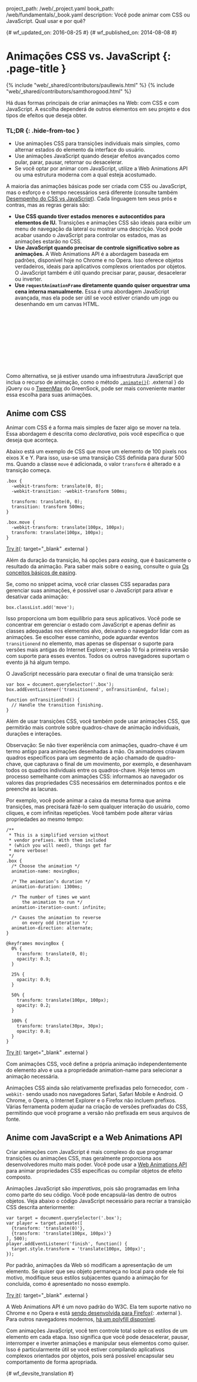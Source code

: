 project_path: /web/_project.yaml
book_path: /web/fundamentals/_book.yaml
description: Você pode animar com CSS ou JavaScript. Qual usar e por quê?

{# wf_updated_on: 2016-08-25 #}
{# wf_published_on: 2014-08-08 #}

# Animações CSS vs. JavaScript {: .page-title }

{% include "web/_shared/contributors/paullewis.html" %}
{% include "web/_shared/contributors/samthorogood.html" %}

Há duas formas principais de criar animações na Web: com CSS e com JavaScript. A escolha dependerá de outros elementos em seu projeto e dos tipos de efeitos que deseja obter.

### TL;DR {: .hide-from-toc }
* Use animações CSS para transições individuais mais simples, como alternar estados do elemento da interface do usuário.
* Use animações JavaScript quando desejar efeitos avançados como pular, parar, pausar, retornar ou desacelerar.
* Se você optar por animar com JavaScript, utilize a Web Animations API ou uma estrutura moderna com a qual esteja acostumado.


A maioria das animações básicas pode ser criada com CSS ou JavaScript, mas o esforço e o tempo necessários será diferente (consulte também [Desempenho do CSS vs JavaScript](animations-and-performance#css-vs-javascript-performance)). Cada linguagem tem seus prós e contras, mas as regras gerais são:

* **Use CSS quando tiver estados menores e autocontidos para elementos de IU.** Transições e animações CSS são ideais para exibir um menu de navegação da lateral ou mostrar uma descrição. Você pode acabar usando o JavaScript para controlar os estados, mas as animações estarão no CSS.
* **Use JavaScript quando precisar de controle significativo sobre as animações.** A Web Animations API é a abordagem baseada em padrões, disponível hoje no Chrome e no Opera. Isso oferece objetos verdadeiros, ideais para aplicativos complexos orientados por objetos. O JavaScript também é útil quando precisar parar, pausar, desacelerar ou inverter.
* **Use `requestAnimationFrame` diretamente quando quiser orquestrar uma cena interna manualmente.** Essa é uma abordagem JavaScript avançada, mas ela pode ser útil se você estiver criando um jogo ou desenhando em um canvas HTML.

<div class="video-wrapper">
  <iframe class="devsite-embedded-youtube-video" data-video-id="WaNoqBAp8NI"
          data-autohide="1" data-showinfo="0" frameborder="0" allowfullscreen>
  </iframe>
</div>

Como alternativa, se já estiver usando uma infraestrutura JavaScript que inclua o recurso de animação, como o método [`.animate()`](https://api.jquery.com/animate/){: .external } do jQuery ou o [TweenMax](https://github.com/greensock/GreenSock-JS/tree/master/src/minified) do GreenSock, pode ser mais conveniente manter essa escolha para suas animações.

<div class="clearfix"></div>

## Anime com CSS

Animar com CSS é a forma mais simples de fazer algo se mover na tela. Essa abordagem é descrita como *declarativa*, pois você especifica o que deseja que aconteça.

Abaixo está um exemplo de CSS que move um elemento de 100 pixels nos eixos X e Y. Para isso, usa-se uma transição CSS definida para durar 500 ms. Quando a classe `move` é adicionada, o valor `transform` é alterado e a transição começa.


    .box {
      -webkit-transform: translate(0, 0);
      -webkit-transition: -webkit-transform 500ms;
    
      transform: translate(0, 0);
      transition: transform 500ms;
    }
    
    .box.move {
      -webkit-transform: translate(100px, 100px);
      transform: translate(100px, 100px);
    }
    
[Try it](https://googlesamples.github.io/web-fundamentals/fundamentals/design-and-ui/animations/box-move-simple.html){: target="_blank" .external }

Além da duração da transição, há opções para *easing*, que é basicamente o resultado da animação. Para saber mais sobre o easing, consulte o guia [Os conceitos básicos de easing](the-basics-of-easing).

Se, como no snippet acima, você criar classes CSS separadas para gerenciar suas animações, é possível usar o JavaScript para ativar e desativar cada animação:


    box.classList.add('move');
    

Isso proporciona um bom equilíbrio para seus aplicativos. Você pode se concentrar em gerenciar o estado com JavaScript e apenas definir as classes adequadas nos elementos alvo, deixando o navegador lidar com as animações. Se escolher esse caminho, pode aguardar eventos `transitionend` no elemento, mas apenas se dispensar o suporte para versões mais antigas do Internet Explorer; a versão 10 foi a primeira versão com suporte para esses eventos. Todos os outros navegadores suportam o evento já há algum tempo.

O JavaScript necessário para executar o final de uma transição será:


    var box = document.querySelector('.box');
    box.addEventListener('transitionend', onTransitionEnd, false);
    
    function onTransitionEnd() {
      // Handle the transition finishing.
    }
    

Além de usar transições CSS, você também pode usar animações CSS, que permitirão mais controle sobre quadros-chave de animação individuais, durações e interações.

Observação: Se não tiver experiência com animações, quadro-chave é um termo antigo para animações desenhadas à mão. Os animadores criavam quadros específicos para um segmento de ação chamado de quadro-chave, que capturava o final de um movimento, por exemplo, e desenhavam todos os quadros individuais entre os quadros-chave. Hoje temos um processo semelhante com animações CSS: informamos ao navegador os valores das propriedades CSS necessários em determinados pontos e ele preenche as lacunas.

Por exemplo, você pode animar a caixa da mesma forma que anima transições, mas precisará fazê-lo sem qualquer interação do usuário, como cliques, e com infinitas repetições. Você também pode alterar várias propriedades ao mesmo tempo:


    /**
     * This is a simplified version without
     * vendor prefixes. With them included
     * (which you will need), things get far
     * more verbose!
     */
    .box {
      /* Choose the animation */
      animation-name: movingBox;
    
      /* The animation’s duration */
      animation-duration: 1300ms;
    
      /* The number of times we want
          the animation to run */
      animation-iteration-count: infinite;
    
      /* Causes the animation to reverse
          on every odd iteration */
      animation-direction: alternate;
    }
    
    @keyframes movingBox {
      0% {
        transform: translate(0, 0);
        opacity: 0.3;
      }
    
      25% {
        opacity: 0.9;
      }
    
      50% {
        transform: translate(100px, 100px);
        opacity: 0.2;
      }
    
      100% {
        transform: translate(30px, 30px);
        opacity: 0.8;
      }
    }
    

[Try it](https://googlesamples.github.io/web-fundamentals/fundamentals/design-and-ui/animations/box-move-keyframes.html){: target="_blank" .external }

Com animações CSS, você define a própria animação independentemente do elemento alvo e usa a propriedade animation-name para selecionar a animação necessária.

Animações CSS ainda são relativamente prefixadas pelo fornecedor, com `-webkit-` sendo usado nos navegadores Safari, Safari Mobile e Android. O Chrome, o Opera, o Internet Explorer e o Firefox não incluem prefixos. Várias ferramenta podem ajudar na criação de versões prefixadas do CSS, permitindo que você programe a versão não prefixada em seus arquivos de fonte.

## Anime com JavaScript e a Web Animations API

Criar animações com JavaScript é mais complexo do que programar transições ou animações CSS, mas geralmente proporciona aos desenvolvedores muito mais poder. Você pode usar a [Web Animations API](https://w3c.github.io/web-animations/) para animar propriedades CSS específicas ou compilar objetos de efeito composto.

Animações JavaScript são *imperativas*, pois são programadas em linha como parte do seu código. Você pode encapsulá-las dentro de outros objetos. Veja abaixo o código JavaScript necessário para recriar a transição CSS descrita anteriormente:


    var target = document.querySelector('.box');
    var player = target.animate([
      {transform: 'translate(0)'},
      {transform: 'translate(100px, 100px)'}
    ], 500);
    player.addEventListener('finish', function() {
      target.style.transform = 'translate(100px, 100px)';
    });
    

Por padrão, animações da Web só modificam a apresentação de um elemento. Se quiser que seu objeto permaneça no local para onde ele foi motivo, modifique seus estilos subjacentes quando a animação for concluída, como é apresentado no nosso exemplo.

[Try it](https://googlesamples.github.io/web-fundamentals/fundamentals/design-and-ui/animations/box-move-wa.html){: target="_blank" .external }

A Web Animations API é um novo padrão do W3C. Ela tem suporte nativo no Chrome e no Opera e está [sendo desenvolvida para Firefox](https://birtles.github.io/areweanimatedyet/){: .external }. Para outros navegadores modernos, [há um polyfill disponível](https://github.com/web-animations/web-animations-js).

Com animações JavaScript, você tem controle total sobre os estilos de um elemento em cada etapa. Isso significa que você pode desacelerar, pausar, interromper e inverter animações e manipular seus elementos como quiser. Isso é particularmente útil se você estiver compilando aplicativos complexos orientados por objetos, pois será possível encapsular seu comportamento de forma apropriada.


{# wf_devsite_translation #}
